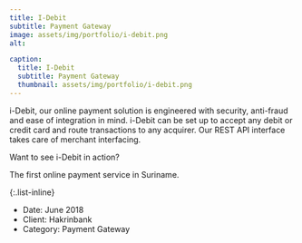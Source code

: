 ```yaml
---
title: I-Debit
subtitle: Payment Gateway
image: assets/img/portfolio/i-debit.png
alt: 

caption:
  title: I-Debit
  subtitle: Payment Gateway
  thumbnail: assets/img/portfolio/i-debit.png
---
```

i-Debit, our online payment solution is engineered with security, anti-fraud and ease of integration in mind. i-Debit can be set up to accept any debit or credit card and route transactions to any acquirer. Our REST API interface takes care of merchant interfacing.

Want to see i-Debit in action?

The first online payment service in Suriname.

{:.list-inline}
- Date: June 2018
- Client: Hakrinbank
- Category: Payment Gateway

